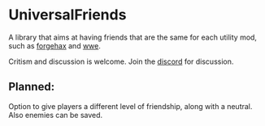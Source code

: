 # UniversalFriends
A library that aims at having friends that are the same for each utility mod, such as [forgehax](https://github.com/fr1kin/ForgeHax) and [wwe](https://wweclient.com/). 

Critism and discussion is welcome. Join the [discord](https://discord.gg/JNjnpBu) for discussion.

## Planned:
Option to give players a different level of friendship, along with a neutral. Also enemies can be saved.


